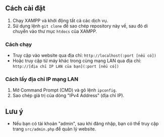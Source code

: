 ## Cách cài đặt

1. Chạy XAMPP và khởi động tất cả các dịch vụ.
2. Sử dụng lệnh `git clone` để sao chép repository này về, sau đó di chuyển vào thư mục `htdocs` của XAMPP.

### Cách chạy

- Truy cập vào website qua địa chỉ: `http://localhost(:port [nếu có])`
- Hoặc truy cập từ máy khác trong cùng mạng LAN qua địa chỉ: `http://[địa chỉ IP LAN của bạn](:port [nếu có])`

### Cách lấy địa chỉ IP mạng LAN

1. Mở Command Prompt (CMD) và gõ lệnh `ipconfig`.
2. Sao chép giá trị của dòng "IPv4 Address" (địa chỉ IP).

## Lưu ý
- Nếu bạn có tài khoản "admin", sau khi đăng nhập, bạn có thể truy cập trang `src/admin.php` để quản lý website.





































































